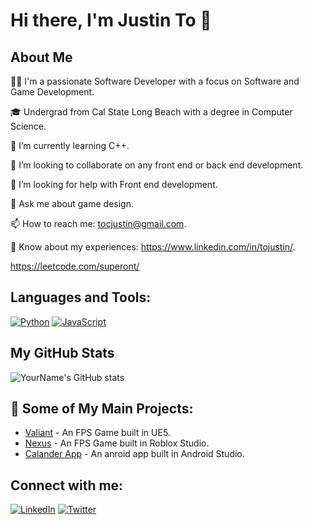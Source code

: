 # Hi there, I'm Justin To 👋

## About Me
👨‍💻 I'm a passionate Software Developer with a focus on Software and Game Development.

🎓 Undergrad from Cal State Long Beach with a degree in Computer Science.

🌱 I’m currently learning C++.

👯 I’m looking to collaborate on any front end or back end development.

🤔 I’m looking for help with Front end development.

💬 Ask me about game design.

📫 How to reach me: tocjustin@gmail.com.

📄 Know about my experiences: https://www.linkedin.com/in/tojustin/.

https://leetcode.com/superont/

## Languages and Tools:
[![Python](https://img.shields.io/badge/-Python-3776AB?style=flat-square&logo=Python&logoColor=white)](https://www.python.org/)
[![JavaScript](https://img.shields.io/badge/-JavaScript-F7DF1E?style=flat-square&logo=javascript&logoColor=black)](https://developer.mozilla.org/en-US/docs/Web/JavaScript)

## My GitHub Stats
![YourName's GitHub stats](https://github-readme-stats.vercel.app/api?username=Superont&show_icons=true&theme=radical)

## 🚀 Some of My Main Projects:
- [Valiant](https://store.steampowered.com/app/2468650/Valiant/) - An FPS Game built in UE5.
- [Nexus](https://www.roblox.com/games/9818210203/Nexus) - An FPS Game built in Roblox Studio.
- [Calander App](https://github.com/Superont/CalendarApp) - An anroid app built in Android Studio.

## Connect with me:
[![LinkedIn](https://img.shields.io/badge/-LinkedIn-0077B5?style=flat-square&logo=Linkedin&logoColor=white)](https://www.linkedin.com/in/tojustin/)
[![Twitter](https://img.shields.io/badge/-Twitter-1DA1F2?style=flat-square&logo=Twitter&logoColor=white)](https://twitter.com/superont)
